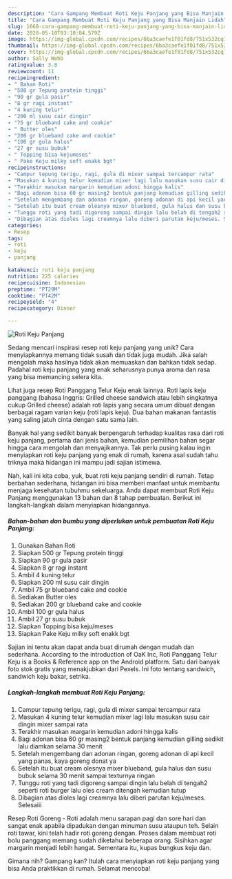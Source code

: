 ```yaml
---
description: "Cara Gampang Membuat Roti Keju Panjang yang Bisa Manjain Lidah"
title: "Cara Gampang Membuat Roti Keju Panjang yang Bisa Manjain Lidah"
slug: 1668-cara-gampang-membuat-roti-keju-panjang-yang-bisa-manjain-lidah
date: 2020-05-10T03:10:04.579Z
image: https://img-global.cpcdn.com/recipes/6ba3caefe1f01fd8/751x532cq70/roti-keju-panjang-foto-resep-utama.jpg
thumbnail: https://img-global.cpcdn.com/recipes/6ba3caefe1f01fd8/751x532cq70/roti-keju-panjang-foto-resep-utama.jpg
cover: https://img-global.cpcdn.com/recipes/6ba3caefe1f01fd8/751x532cq70/roti-keju-panjang-foto-resep-utama.jpg
author: Sally Webb
ratingvalue: 3.8
reviewcount: 11
recipeingredient:
- " Bahan Roti"
- "500 gr Tepung protein tinggi"
- "90 gr gula pasir"
- "8 gr ragi instant"
- "4 kuning telur"
- "200 ml susu cair dingin"
- "75 gr blueband cake and cookie"
- " Butter oles"
- "200 gr blueband cake and cookie"
- "100 gr gula halus"
- "27 gr susu bubuk"
- " Topping bisa kejumeses"
- " Pake Keju milky soft enakk bgt"
recipeinstructions:
- "Campur tepung terigu, ragi, gula di mixer sampai tercampur rata"
- "Masukan 4 kuning telur kemudian mixer lagi lalu masukan susu cair dingin mixer sampai rata"
- "Terakhir masukan margarin kemudian adoni hingga kalis"
- "Bagi adonan bisa 60 gr masing2 bentuk panjang kemudian gilling sedikit lalu diamkan selama 30 menit"
- "Setelah mengembang dan adonan ringan, goreng adonan di api kecil yang panas, kaya goreng donat ya"
- "Setelah itu buat cream olesnya mixer blueband, gula halus dan susu bubuk selama 30 menit sampai texturnya ringan"
- "Tunggu roti yang tadi digoreng sampai dingin lalu belah di tengah2 seperti roti burger lalu oles cream ditengah kemudian tutup"
- "Dibagian atas dioles lagi creamnya lalu diberi parutan keju/meses. Selesaiii"
categories:
- Resep
tags:
- roti
- keju
- panjang

katakunci: roti keju panjang 
nutrition: 225 calories
recipecuisine: Indonesian
preptime: "PT29M"
cooktime: "PT42M"
recipeyield: "4"
recipecategory: Dinner

---
```



![Roti Keju Panjang](https://img-global.cpcdn.com/recipes/6ba3caefe1f01fd8/751x532cq70/roti-keju-panjang-foto-resep-utama.jpg)

Sedang mencari inspirasi resep roti keju panjang yang unik? Cara menyiapkannya memang tidak susah dan tidak juga mudah. Jika salah mengolah maka hasilnya tidak akan memuaskan dan bahkan tidak sedap. Padahal roti keju panjang yang enak seharusnya punya aroma dan rasa yang bisa memancing selera kita.

Lihat juga resep Roti Panggang Telur Keju enak lainnya. Roti lapis keju panggang (bahasa Inggris: Grilled cheese sandwich atau lebih singkatnya cukup Grilled cheese) adalah roti lapis yang secara umum dibuat dengan berbagai ragam varian keju (roti lapis keju). Dua bahan makanan fantastis yang saling jatuh cinta dengan satu sama lain.

Banyak hal yang sedikit banyak berpengaruh terhadap kualitas rasa dari roti keju panjang, pertama dari jenis bahan, kemudian pemilihan bahan segar hingga cara mengolah dan menyajikannya. Tak perlu pusing kalau ingin menyiapkan roti keju panjang yang enak di rumah, karena asal sudah tahu triknya maka hidangan ini mampu jadi sajian istimewa.


Nah, kali ini kita coba, yuk, buat roti keju panjang sendiri di rumah. Tetap berbahan sederhana, hidangan ini bisa memberi manfaat untuk membantu menjaga kesehatan tubuhmu sekeluarga. Anda dapat membuat Roti Keju Panjang menggunakan 13 bahan dan 8 tahap pembuatan. Berikut ini langkah-langkah dalam menyiapkan hidangannya.

<!--inarticleads1-->

##### Bahan-bahan dan bumbu yang diperlukan untuk pembuatan Roti Keju Panjang:

1. Gunakan  Bahan Roti
1. Siapkan 500 gr Tepung protein tinggi
1. Siapkan 90 gr gula pasir
1. Siapkan 8 gr ragi instant
1. Ambil 4 kuning telur
1. Siapkan 200 ml susu cair dingin
1. Ambil 75 gr blueband cake and cookie
1. Sediakan  Butter oles
1. Sediakan 200 gr blueband cake and cookie
1. Ambil 100 gr gula halus
1. Ambil 27 gr susu bubuk
1. Siapkan  Topping bisa keju/meses
1. Siapkan  Pake Keju milky soft enakk bgt


Sajian ini tentu akan dapat anda buat dirumah dengan mudah dan sederhana. According to the introduction of OaK Inc, Roti Panggang Telur Keju is a Books &amp; Reference app on the Android platform. Satu dari banyak foto stok gratis yang menakjubkan dari Pexels. Ini foto tentang sandwich, sandwich keju bakar, setrika. 

<!--inarticleads2-->

##### Langkah-langkah membuat Roti Keju Panjang:

1. Campur tepung terigu, ragi, gula di mixer sampai tercampur rata
1. Masukan 4 kuning telur kemudian mixer lagi lalu masukan susu cair dingin mixer sampai rata
1. Terakhir masukan margarin kemudian adoni hingga kalis
1. Bagi adonan bisa 60 gr masing2 bentuk panjang kemudian gilling sedikit lalu diamkan selama 30 menit
1. Setelah mengembang dan adonan ringan, goreng adonan di api kecil yang panas, kaya goreng donat ya
1. Setelah itu buat cream olesnya mixer blueband, gula halus dan susu bubuk selama 30 menit sampai texturnya ringan
1. Tunggu roti yang tadi digoreng sampai dingin lalu belah di tengah2 seperti roti burger lalu oles cream ditengah kemudian tutup
1. Dibagian atas dioles lagi creamnya lalu diberi parutan keju/meses. Selesaiii


Resep Roti Goreng - Roti adalah menu sarapan pagi dan sore hari dan sangat enak apabila dipadukan dengan minuman susu ataupun teh. Selain roti tawar, kini telah hadir roti goreng dengan. Proses dalam membuat roti bolu panggang memang sudah diketahui beberapa orang. Sisihkan agar margarin menjadi lebih hangat. Sementara itu, kupas bungkus keju dan. 

Gimana nih? Gampang kan? Itulah cara menyiapkan roti keju panjang yang bisa Anda praktikkan di rumah. Selamat mencoba!
